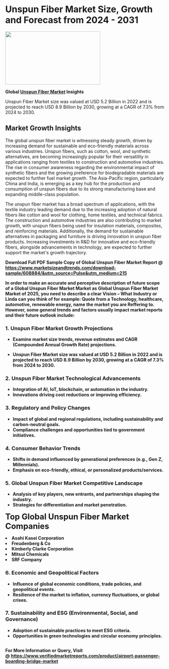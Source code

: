 <H1>Unspun Fiber Market Size, Growth and Forecast from 2024 - 2031</H1><img class="aligncenter size-medium wp-image-584254" src="https://thirdeyenews.in/wp-content/uploads/2024/09/Global-Market-Research-300x168.jpeg" alt="" width="300" height="168" /><p><strong>Global&nbsp;<a href="https://www.marketsizeandtrends.com/download-sample/608884/&amp;utm_source=Pulse&amp;utm_medium=215">Unspun Fiber Market</a> Insights</strong></p><p>Unspun Fiber Market size was valued at USD 5.2 Billion in 2022 and is projected to reach USD 8.9 Billion by 2030, growing at a CAGR of 7.3% from 2024 to 2030.</p><p><h2>Market Growth Insights</h2> <p>The global unspun fiber market is witnessing steady growth, driven by increasing demand for sustainable and eco-friendly materials across various industries. Unspun fibers, such as cotton, wool, and synthetic alternatives, are becoming increasingly popular for their versatility in applications ranging from textiles to construction and automotive industries. The rise in consumer awareness regarding the environmental impact of synthetic fibers and the growing preference for biodegradable materials are expected to further fuel market growth. The Asia-Pacific region, particularly China and India, is emerging as a key hub for the production and consumption of unspun fibers due to its strong manufacturing base and expanding middle-class population.</p> <p><strong></strong></p> <p>The unspun fiber market has a broad spectrum of applications, with the textile industry leading demand due to the increasing adoption of natural fibers like cotton and wool for clothing, home textiles, and technical fabrics. The construction and automotive industries are also contributing to market growth, with unspun fibers being used for insulation materials, composites, and reinforcing materials. Additionally, the demand for sustainable alternatives in packaging and furniture is driving innovation in unspun fiber products. Increasing investments in R&D for innovative and eco-friendly fibers, alongside advancements in technology, are expected to further support the market's growth trajectory.</p> <p><strong></p><p><span class=""><strong>Download Full PDF Sample Copy of Global Unspun Fiber Market Report</strong> @ <a href="https://www.marketsizeandtrends.com/download-sample/608884/&amp;utm_source=Pulse&amp;utm_medium=215" target="_blank">https://www.marketsizeandtrends.com/download-sample/608884/&amp;utm_source=Pulse&amp;utm_medium=215</a></span></p><p>In order to make an accurate and perceptive description of future scope of a Global&nbsp;Unspun Fiber Market Market as Global&nbsp;Unspun Fiber Market Market of 2025, you need to describe a clear Vision &ndash; What Industry or Linda can you think of for example: Quote from a Technology, healthcare, automotive, renewable energy, name the market you are Reffering to. However, some general trends and factors usually impact market reports and their future outlook include:</p><h3>1.&nbsp;<strong>Unspun Fiber Market Growth Projections</strong></h3><ul><li>Examine market size trends, revenue estimates and CAGR (Compounded Annual Growth Rate) projections.</li><li><p>Unspun Fiber Market size was valued at USD 5.2 Billion in 2022 and is projected to reach USD 8.9 Billion by 2030, growing at a CAGR of 7.3% from 2024 to 2030.</p></li></ul><h3>2.&nbsp;<strong>Unspun Fiber Market Technological Advancements</strong></h3><ul><li>Integration of AI, IoT, blockchain, or automation in the industry.</li><li>Innovations driving cost reductions or improving efficiency.</li></ul><h3>3.&nbsp;<strong>Regulatory and Policy Changes</strong></h3><ul><li>Impact of global and regional regulations, including sustainability and carbon-neutral goals.</li><li>Compliance challenges and opportunities tied to government initiatives.</li></ul><h3>4.&nbsp;<strong>Consumer Behavior Trends</strong></h3><ul><li>Shifts in demand influenced by generational preferences (e.g., Gen Z, Millennials).</li><li>Emphasis on eco-friendly, ethical, or personalized products/services.</li></ul><h3>5.&nbsp;<strong>Global Unspun Fiber Market Competitive Landscape</strong></h3><ul><li>Analysis of key players, new entrants, and partnerships shaping the industry.</li><li>Strategies for differentiation and market penetration.</li></ul><p data-pm-slice="1 1 []"><span style="color: inherit; font-family: inherit; font-size: 25px;">Top Global Unspun Fiber Market Companies</span></p><div class="" data-test-id=""><p><li>Asahi Kasei Corporation</li><li> Freudenberg & Co</li><li> Kimberly Clarke Corporation</li><li> Mitsui Chemicals</li><li> SRF Company</li></p></div><h3>6.&nbsp;<strong>Economic and Geopolitical Factors</strong></h3><ul><li>Influence of global economic conditions, trade policies, and geopolitical events.</li><li>Resilience of the market to inflation, currency fluctuations, or global crises.</li></ul><h3>7.&nbsp;<strong>Sustainability and ESG (Environmental, Social, and Governance)</strong></h3><ul><li>Adoption of sustainable practices to meet ESG criteria.</li><li>Opportunities in green technologies and circular economy principles.</li></ul><h2><strong style="font-size: 14px;">For More Information or Query, Visit @&nbsp;</strong><a style="background-color: #ffffff; font-size: 14px;" href="https://www.marketsizeandtrends.com/report/unspun-fiber-market/" target="_blank">https://www.verifiedmarketreports.com/product/airport-passenger-boarding-bridge-market</a></h2>
